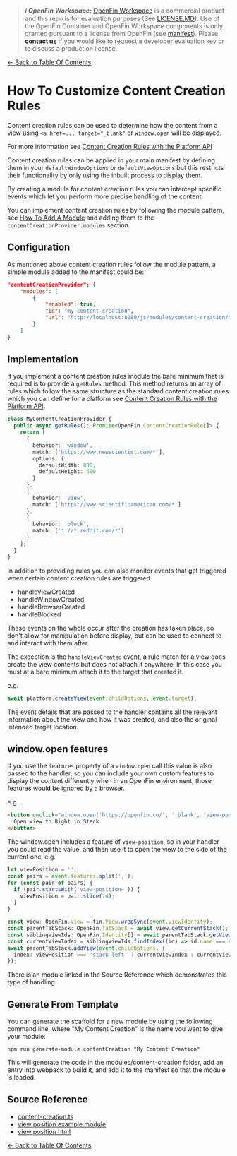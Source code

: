 > **_:information_source: OpenFin Workspace:_** [OpenFin Workspace](https://www.openfin.co/workspace/) is a commercial product and this repo is for evaluation purposes (See [LICENSE.MD](../LICENSE.MD)). Use of the OpenFin Container and OpenFin Workspace components is only granted pursuant to a license from OpenFin (see [manifest](../public/manifest.fin.json)). Please [**contact us**](https://www.openfin.co/workspace/poc/) if you would like to request a developer evaluation key or to discuss a production license.

[<- Back to Table Of Contents](../README.md)

# How To Customize Content Creation Rules

Content creation rules can be used to determine how the content from a view using `<a href=... target="_blank"` or `window.open` will be displayed.

For more information see [Content Creation Rules with the Platform API](https://developers.openfin.co/of-docs/docs/content-creation-rules)

Content creation rules can be applied in your main manifest by defining them in your `defaultWindowOptions` or `defaultViewOptions` but this restricts their functionality by only using the inbuilt process to display them.

By creating a module for content creation rules you can intercept specific events which let you perform more precise handling of the content.

You can implement content creation rules by following the module pattern, see [How To Add A Module](./how-to-add-a-module.md) and adding them to the `contentCreationProvider.modules` section.

## Configuration

As mentioned above content creation rules follow the module pattern, a simple module added to the manifest could be:

```json
"contentCreationProvider": {
    "modules": [
        {
            "enabled": true,
            "id": "my-content-creation",
            "url": "http://localhost:8080/js/modules/content-creation/my-content-creation.bundle.js"
        }
    ]
}
```

## Implementation

If you implement a content creation rules module the bare minimum that is required is to provide a `getRules` method. This method returns an array of rules which follow the same structure as the standard content creation rules which you can define for a platform see [Content Creation Rules with the Platform API](https://developers.openfin.co/of-docs/docs/content-creation-rules).

```ts
class MyContentCreationProvider {
  public async getRules(): Promise<OpenFin.ContentCreationRule[]> {
    return [
      {
        behavior: 'window',
        match: ['https://www.newscientist.com/*'],
        options: {
          defaultWidth: 800,
          defaultHeight: 600
        }
      },
      {
        behavior: 'view',
        match: ['https://www.scientificamerican.com/*']
      },
      {
        behavior: 'block',
        match: ['*://*.reddit.com/*']
      }
    ];
  }
}
```

In addition to providing rules you can also monitor events that get triggered when certain content creation rules are triggered.

- handleViewCreated
- handleWindowCreated
- handleBrowserCreated
- handleBlocked

These events on the whole occur after the creation has taken place, so don't allow for manipulation before display, but can be used to connect to and interact with them after.

The exception is the `handleViewCreated` event, a rule match for a view does create the view contents but does not attach it anywhere. In this case you must at a bare minimum attach it to the target that created it.

e.g.

```ts
await platform.createView(event.childOptions, event.target);
```

The event details that are passed to the handler contains all the relevant information about the view and how it was created, and also the original intended target location.

## window.open features

If you use the `features` property of a `window.open` call this value is also passed to the handler, so you can include your own custom features to display the content differently when in an OpenFin environment, those features would be ignored by a browser.

e.g.

```html
<button onclick="window.open('https://openfin.co/', '_blank', 'view-position=stack-right')">
  Open View to Right in Stack
</button>
```

The window.open includes a feature of `view-position`, so in your handler you could read the value, and then use it to open the view to the side of the current one, e.g.

```ts
let viewPosition = '';
const pairs = event.features.split(',');
for (const pair of pairs) {
  if (pair.startsWith('view-position=')) {
    viewPosition = pair.slice(14);
  }
}

const view: OpenFin.View = fin.View.wrapSync(event.viewIdentity);
const parentTabStack: OpenFin.TabStack = await view.getCurrentStack();
const siblingViewIds: OpenFin.Identity[] = await parentTabStack.getViews();
const currentViewIndex = siblingViewIds.findIndex((id) => id.name === event.viewIdentity?.name);
await parentTabStack.addView(event.childOptions, {
  index: viewPosition === 'stack-left' ? currentViewIndex : currentViewIndex + 1
});
```

There is an module linked in the Source Reference which demonstrates this type of handling.

## Generate From Template

You can generate the scaffold for a new module by using the following command line, where "My Content Creation" is the name you want to give your module:

```shell
npm run generate-module contentCreation "My Content Creation"
```

This will generate the code in the modules/content-creation folder, add an entry into webpack to build it, and add it to the manifest so that the module is loaded.

## Source Reference

- [content-creation.ts](../client/src/framework/content-creation.ts)
- [view position example module](../client/src/modules/content-creation/view-position/content-creation.ts)
- [view position html](../public/common/views/content-creation/view-position.html)

[<- Back to Table Of Contents](../README.md)
